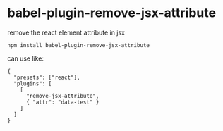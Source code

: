 # babel-plugin-remove-jsx-attribute

remove the react element attribute in jsx

```
npm install babel-plugin-remove-jsx-attribute
```

can use like:
```
{
  "presets": ["react"],
  "plugins": [
    [
      "remove-jsx-attribute",
      { "attr": "data-test" }
    ]
  ]
}
```
